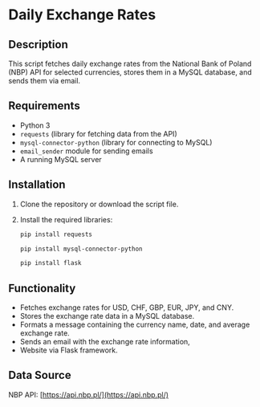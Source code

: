 # Daily Exchange Rates

## Description
This script fetches daily exchange rates from the National Bank of Poland (NBP) API for selected currencies, stores them in a MySQL database, and sends them via email.

## Requirements
- Python 3
- `requests` (library for fetching data from the API)
- `mysql-connector-python` (library for connecting to MySQL)
- `email_sender` module for sending emails
-  A running MySQL server

## Installation
1. Clone the repository or download the script file.
2. Install the required libraries:
   ```sh
   pip install requests
   ```
   
   ```sh
   pip install mysql-connector-python
   ```
   
   ```sh
   pip install flask
   ```

## Functionality
- Fetches exchange rates for USD, CHF, GBP, EUR, JPY, and CNY.
- Stores the exchange rate data in a MySQL database.
- Formats a message containing the currency name, date, and average exchange rate.
- Sends an email with the exchange rate information,
- Website via Flask framework.

## Data Source
NBP API: [https://api.nbp.pl/](https://api.nbp.pl/)
